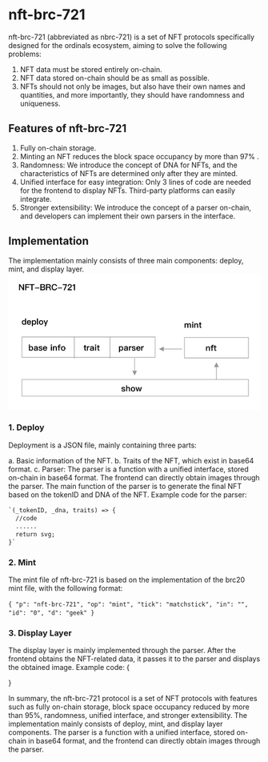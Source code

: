 # nft-brc-721

nft-brc-721 (abbreviated as nbrc-721) is a set of NFT protocols specifically designed for the ordinals ecosystem, aiming to solve the following problems:

1. NFT data must be stored entirely on-chain.
2. NFT data stored on-chain should be as small as possible.
3. NFTs should not only be images, but also have their own names and quantities, and more importantly, they should have randomness and uniqueness.

## Features of nft-brc-721

1. Fully on-chain storage.
2. Minting an NFT reduces the block space occupancy by more than 97% .
3. Randomness: We introduce the concept of DNA for NFTs, and the characteristics of NFTs are determined only after they are minted.
4. Unified interface for easy integration: Only 3 lines of code are needed for the frontend to display NFTs. Third-party platforms can easily integrate.
5. Stronger extensibility: We introduce the concept of a parser on-chain, and developers can implement their own parsers in the interface.

## Implementation

The implementation mainly consists of three main components: deploy, mint, and display layer.
![NFT-BRC-721](./images/nbrc-721.png "NFT-BRC-721")

### 1. Deploy

Deployment is a JSON file, mainly containing three parts:

   a. Basic information of the NFT.
   b. Traits of the NFT, which exist in base64 format.
   c. Parser: The parser is a function with a unified interface, stored on-chain in base64 format. The frontend can directly obtain images through the parser. The main function of the parser is to generate the final NFT based on the tokenID and DNA of the NFT. Example code for the parser:
    
    `(_tokenID, _dna, traits) => {
      //code
      ......
      return svg;
    }`


### 2. Mint

The mint file of nft-brc-721 is based on the implementation of the brc20 mint file, with the following format:

`{
"p": "nft-brc-721",
"op": "mint",
"tick": "matchstick",
"in": "",
"id": "0",
"d": "geek"
}`


### 3. Display Layer

The display layer is mainly implemented through the parser. After the frontend obtains the NFT-related data, it passes it to the parser and displays the obtained image. Example code:
{
    
}


In summary, the nft-brc-721 protocol is a set of NFT protocols with features such as fully on-chain storage, block space occupancy reduced by more than 95%, randomness, unified interface, and stronger extensibility. The implementation mainly consists of deploy, mint, and display layer components. The parser is a function with a unified interface, stored on-chain in base64 format, and the frontend can directly obtain images through the parser.
